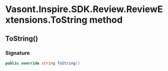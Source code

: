 # Vasont.Inspire.SDK.Review.ReviewExtensions.ToString method
## ToString()
### Signature
```csharp
public override string ToString()
```
